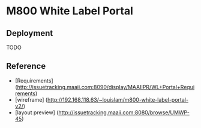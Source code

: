 # M800 White Label Portal

Deployment
----------

TODO


Reference
-----------
- [Requirements] (http://issuetracking.maaii.com:8090/display/MAAIIPR/WL+Portal+Requirements)
- [wireframe] (http://192.168.118.63/~louislam/m800-white-label-portal-v2/)
- [layout preview] (http://issuetracking.maaii.com:8080/browse/UMWP-45)
